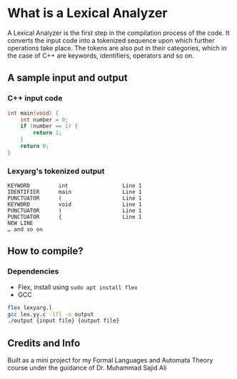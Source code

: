 # What is a Lexical Analyzer
A Lexical Analyzer is the first step in the compilation process of the code. It converts the input code into a tokenized sequence upon which further operations take place. The tokens are also put in their categories, which in the case of C++ are keywords, identifiers, operators and so on.

## A sample input and output
### C++ input code
```cpp
int main(void) {
    int number = 0;
    if (number == 1) {
        return 1;
    }
    return 0;
}
```
### Lexyarg's tokenized output
```text
KEYWORD         int                 Line 1
IDENTIFIER      main                Line 1
PUNCTUATOR      (                   Line 1
KEYWORD         void                Line 1
PUNCTUATOR      )                   Line 1
PUNCTUATOR      {                   Line 1
NEW LINE
… and so on
```

## How to compile?
### Dependencies
- Flex, install using `sudo apt install flex`
- GCC

```bash
flex lexyarg.l
gcc lex.yy.c -lfl -o output
./output {input file} {output file}
```

## Credits and Info
Built as a mini project for my Formal Languages and Automata Theory course under the guidance of Dr. Muhammad Sajid Ali